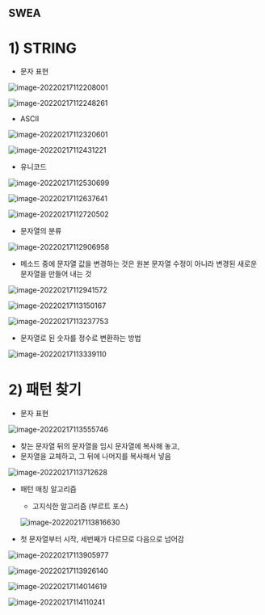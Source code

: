 ## SWEA

# 1) STRING

* 문자 표현

![image-20220217112208001](SWEA%EB%AC%B8%EC%9E%90%EC%97%B4.assets/image-20220217112208001.png)

![image-20220217112248261](SWEA%EB%AC%B8%EC%9E%90%EC%97%B4.assets/image-20220217112248261.png)





* ASCII

![image-20220217112320601](SWEA%EB%AC%B8%EC%9E%90%EC%97%B4.assets/image-20220217112320601.png)

![image-20220217112431221](SWEA%EB%AC%B8%EC%9E%90%EC%97%B4.assets/image-20220217112431221.png)





* 유니코드

![image-20220217112530699](SWEA%EB%AC%B8%EC%9E%90%EC%97%B4.assets/image-20220217112530699.png)

![image-20220217112637641](SWEA%EB%AC%B8%EC%9E%90%EC%97%B4.assets/image-20220217112637641.png)

![image-20220217112720502](SWEA%EB%AC%B8%EC%9E%90%EC%97%B4.assets/image-20220217112720502.png)





* 문자열의 분류

![image-20220217112906958](SWEA%EB%AC%B8%EC%9E%90%EC%97%B4.assets/image-20220217112906958.png)



* 메소드 중에 문자열 값을 변경하는 것은 원본 문자열 수정이 아니라 변경된 새로운 문자열을 만들어 내는 것

![image-20220217112941572](SWEA%EB%AC%B8%EC%9E%90%EC%97%B4.assets/image-20220217112941572.png)

![image-20220217113150167](SWEA%EB%AC%B8%EC%9E%90%EC%97%B4.assets/image-20220217113150167.png)

![image-20220217113237753](SWEA%EB%AC%B8%EC%9E%90%EC%97%B4.assets/image-20220217113237753.png)





* 문자열로 된 숫자를 정수로 변환하는 방법

![image-20220217113339110](SWEA%EB%AC%B8%EC%9E%90%EC%97%B4.assets/image-20220217113339110.png)





# 2) 패턴 찾기

* 문자 표현

![image-20220217113555746](SWEA%EB%AC%B8%EC%9E%90%EC%97%B4.assets/image-20220217113555746.png)



* 찾는 문자열 뒤의 문자열을 임시 문자열에 복사해 놓고,
* 문자열을 교체하고, 그 뒤에 나머지를 복사해서 넣음

![image-20220217113712628](SWEA%EB%AC%B8%EC%9E%90%EC%97%B4.assets/image-20220217113712628.png)





* 패턴 매칭 알고리즘 

  * 고지식한 알고리즘 (부르트 포스)

  ![image-20220217113816630](SWEA%EB%AC%B8%EC%9E%90%EC%97%B4.assets/image-20220217113816630.png)



* 첫 문자열부터 시작,  세번째가 다르므로 다음으로 넘어감

![image-20220217113905977](SWEA%EB%AC%B8%EC%9E%90%EC%97%B4.assets/image-20220217113905977.png)

![image-20220217113926140](SWEA%EB%AC%B8%EC%9E%90%EC%97%B4.assets/image-20220217113926140.png)

![image-20220217114014619](SWEA%EB%AC%B8%EC%9E%90%EC%97%B4.assets/image-20220217114014619.png)

![image-20220217114110241](SWEA%EB%AC%B8%EC%9E%90%EC%97%B4.assets/image-20220217114110241.png)